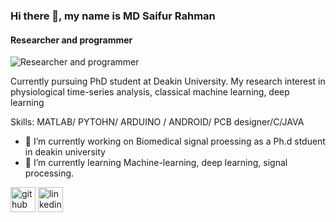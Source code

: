 ### Hi there 👋, my name is MD Saifur Rahman
#### Researcher and programmer 

![Researcher and programmer ](https://media-exp1.licdn.com/dms/image/C5616AQEGAyJjPZOtcw/profile-displaybackgroundimage-shrink_350_1400/0/1604061946701?e=1639008000&v=beta&t=OD2PdXz3TPaBoNRV9Kr6zbNGUp1-UieavC0A7E3HrBo)

Currently pursuing PhD student at Deakin University.
My research interest in physiological time-series analysis, classical machine learning, deep learning

Skills: MATLAB/ PYTOHN/ ARDUINO / ANDROID/ PCB designer/C/JAVA

- 🔭 I’m currently working on Biomedical signal proessing as a Ph.d stduent in deakin university 
- 🌱 I’m currently learning Machine-learning, deep learning, signal processing. 


[<img src='https://cdn.jsdelivr.net/npm/simple-icons@3.0.1/icons/github.svg' alt='github' height='40'>](https://github.com/https://github.com/Saifur-AI)  [<img src='https://cdn.jsdelivr.net/npm/simple-icons@3.0.1/icons/linkedin.svg' alt='linkedin' height='40'>](https://www.linkedin.com/in/linkedin.com/in/md-saifur-rahman-676a661ba/)  

